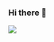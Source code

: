 ### Hi there 👋

![](https://komarev.com/ghpvc/?username=chanwit&label=views)

<!--
**chanwit/chanwit** is a ✨ _special_ ✨ repository because its `README.md` (this file) appears on your GitHub profile.

Here are some ideas to get you started:

-->
